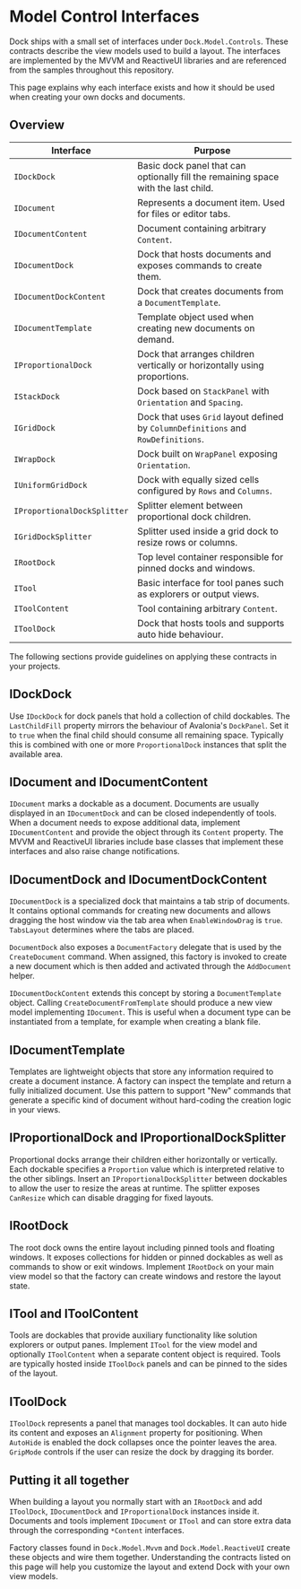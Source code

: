 # Model Control Interfaces

Dock ships with a small set of interfaces under `Dock.Model.Controls`.
These contracts describe the view models used to build a layout.
The interfaces are implemented by the MVVM and ReactiveUI libraries
and are referenced from the samples throughout this repository.

This page explains why each interface exists and how it should be used
when creating your own docks and documents.

## Overview

| Interface | Purpose |
| --- | --- |
| `IDockDock` | Basic dock panel that can optionally fill the remaining space with the last child. |
| `IDocument` | Represents a document item. Used for files or editor tabs. |
| `IDocumentContent` | Document containing arbitrary `Content`. |
| `IDocumentDock` | Dock that hosts documents and exposes commands to create them. |
| `IDocumentDockContent` | Dock that creates documents from a `DocumentTemplate`. |
| `IDocumentTemplate` | Template object used when creating new documents on demand. |
| `IProportionalDock` | Dock that arranges children vertically or horizontally using proportions. |
| `IStackDock` | Dock based on `StackPanel` with `Orientation` and `Spacing`. |
| `IGridDock` | Dock that uses `Grid` layout defined by `ColumnDefinitions` and `RowDefinitions`. |
| `IWrapDock` | Dock built on `WrapPanel` exposing `Orientation`. |
| `IUniformGridDock` | Dock with equally sized cells configured by `Rows` and `Columns`. |
| `IProportionalDockSplitter` | Splitter element between proportional dock children. |
| `IGridDockSplitter` | Splitter used inside a grid dock to resize rows or columns. |
| `IRootDock` | Top level container responsible for pinned docks and windows. |
| `ITool` | Basic interface for tool panes such as explorers or output views. |
| `IToolContent` | Tool containing arbitrary `Content`. |
| `IToolDock` | Dock that hosts tools and supports auto hide behaviour. |

The following sections provide guidelines on applying these contracts in your projects.

## IDockDock

Use `IDockDock` for dock panels that hold a collection of child dockables.
The `LastChildFill` property mirrors the behaviour of Avalonia's `DockPanel`.
Set it to `true` when the final child should consume all remaining space.
Typically this is combined with one or more `ProportionalDock` instances
that split the available area.

## IDocument and IDocumentContent

`IDocument` marks a dockable as a document. Documents are usually displayed
in an `IDocumentDock` and can be closed independently of tools. When a
document needs to expose additional data, implement `IDocumentContent` and
provide the object through its `Content` property. The MVVM and ReactiveUI
libraries include base classes that implement these interfaces and also
raise change notifications.

## IDocumentDock and IDocumentDockContent

`IDocumentDock` is a specialized dock that maintains a tab strip of
documents. It contains optional commands for creating new documents
and allows dragging the host window via the tab area when
`EnableWindowDrag` is `true`. `TabsLayout` determines where the tabs
are placed.

`DocumentDock` also exposes a `DocumentFactory` delegate that is used by
the `CreateDocument` command. When assigned, this factory is invoked to
create a new document which is then added and activated through the
`AddDocument` helper.

`IDocumentDockContent` extends this concept by storing a
`DocumentTemplate` object. Calling `CreateDocumentFromTemplate`
should produce a new view model implementing `IDocument`. This is
useful when a document type can be instantiated from a template,
for example when creating a blank file.

## IDocumentTemplate

Templates are lightweight objects that store any information required
to create a document instance. A factory can inspect the template
and return a fully initialized document. Use this pattern to support
"New" commands that generate a specific kind of document without
hard-coding the creation logic in your views.

## IProportionalDock and IProportionalDockSplitter

Proportional docks arrange their children either horizontally or
vertically. Each dockable specifies a `Proportion` value which is
interpreted relative to the other siblings. Insert an
`IProportionalDockSplitter` between dockables to allow the user to
resize the areas at runtime. The splitter exposes `CanResize`
which can disable dragging for fixed layouts.

## IRootDock

The root dock owns the entire layout including pinned tools and
floating windows. It exposes collections for hidden or pinned
dockables as well as commands to show or exit windows. Implement
`IRootDock` on your main view model so that the factory can create
windows and restore the layout state.

## ITool and IToolContent

Tools are dockables that provide auxiliary functionality like
solution explorers or output panes. Implement `ITool` for the view
model and optionally `IToolContent` when a separate content object
is required. Tools are typically hosted inside `IToolDock` panels
and can be pinned to the sides of the layout.

## IToolDock

`IToolDock` represents a panel that manages tool dockables. It can
auto hide its content and exposes an `Alignment` property for
positioning. When `AutoHide` is enabled the dock collapses once the
pointer leaves the area. `GripMode` controls if the user can resize
the dock by dragging its border.

## Putting it all together

When building a layout you normally start with an `IRootDock` and add
`IToolDock`, `IDocumentDock` and `IProportionalDock` instances inside
it. Documents and tools implement `IDocument` or `ITool` and can store
extra data through the corresponding `*Content` interfaces.

Factory classes found in `Dock.Model.Mvvm` and `Dock.Model.ReactiveUI`
create these objects and wire them together. Understanding the
contracts listed on this page will help you customize the layout and
extend Dock with your own view models.

